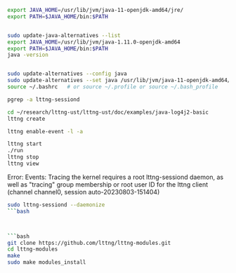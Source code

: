 ```bash
export JAVA_HOME=/usr/lib/jvm/java-11-openjdk-amd64/jre/
export PATH=$JAVA_HOME/bin:$PATH


sudo update-java-alternatives --list
export JAVA_HOME=/usr/lib/jvm/java-1.11.0-openjdk-amd64
export PATH=$JAVA_HOME/bin:$PATH
java -version


sudo update-alternatives --config java
sudo update-alternatives --set java /usr/lib/jvm/java-11-openjdk-amd64/bin/java
source ~/.bashrc   # or source ~/.profile or source ~/.bash_profile

```

```bash
pgrep -a lttng-sessiond
```

```bash
cd ~/research/lttng-ust/lttng-ust/doc/examples/java-log4j2-basic
lttng create
```



```bash
lttng enable-event -l -a
```


```bash
lttng start
./run
lttng stop
lttng view
```

Error: Events: Tracing the kernel requires a root lttng-sessiond daemon, as well as "tracing" group membership or root user ID for the lttng client (channel channel0, session auto-20230803-151404)

```bash
sudo lttng-sessiond --daemonize
```bash



```bash
git clone https://github.com/lttng/lttng-modules.git
cd lttng-modules
make
sudo make modules_install
```




